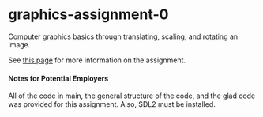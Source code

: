 # graphics-assignment-0
Computer graphics basics through translating, scaling, and rotating an image.

See [this page](https://sites.google.com/a/umn.edu/5607/0) for more information on the assignment.

#### Notes for Potential Employers
All of the code in main, the general structure of the code, and the glad code was provided for this assignment. Also, SDL2 must be installed.
